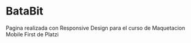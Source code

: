 # BataBit
Pagina realizada con Responsive Design para el curso de Maquetacion Mobile First de Platzi
